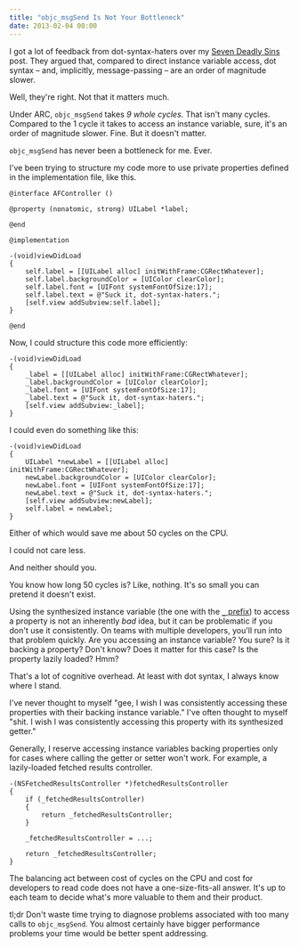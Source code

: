 ```yaml
---
title: "objc_msgSend Is Not Your Bottleneck"
date: 2013-02-04 00:00
---
```


I got a lot of feedback from dot-syntax-haters over my [Seven Deadly Sins](http://ashfurrow.com/blog/seven-deadly-sins-of-modern-objective-c) post. They argued that, compared to direct instance variable access, dot syntax – and, implicitly, message-passing – are an order of magnitude slower.

Well, they're right. Not that it matters much.

Under ARC, `objc_msgSend` takes _9 whole cycles_. That isn't many cycles. Compared to the 1 cycle it takes to access an instance variable, sure, it's an order of magnitude slower. Fine. But it doesn't matter.

`objc_msgSend` has never been a bottleneck for me. Ever.

I've been trying to structure my code more to use private properties defined in the implementation file, like this.

```
@interface AFController ()

@property (nonatomic, strong) UILabel *label;

@end

@implementation

-(void)viewDidLoad
{
    self.label = [[UILabel alloc] initWithFrame:CGRectWhatever];
    self.label.backgroundColor = [UIColor clearColor];
    self.label.font = [UIFont systemFontOfSize:17];
    self.label.text = @"Suck it, dot-syntax-haters.";
    [self.view addSubview:self.label];
}

@end
```

Now, I could structure this code more efficiently:

```
-(void)viewDidLoad
{
    _label = [[UILabel alloc] initWithFrame:CGRectWhatever];
    _label.backgroundColor = [UIColor clearColor];
    _label.font = [UIFont systemFontOfSize:17];
    _label.text = @"Suck it, dot-syntax-haters.";
    [self.view addSubview:_label];
}
```

I could even do something like this:

```
-(void)viewDidLoad
{
    UILabel *newLabel = [[UILabel alloc] initWithFrame:CGRectWhatever];
    newLabel.backgroundColor = [UIColor clearColor];
    newLabel.font = [UIFont systemFontOfSize:17];
    newLabel.text = @"Suck it, dot-syntax-haters.";
    [self.view addSubview:newLabel];
    self.label = newLabel;
}
```

Either of which would save me about 50 cycles on the CPU.

I could not care less.

And neither should you.

You know how long 50 cycles is? Like, nothing. It's so small you can pretend it doesn't exist.

Using the synthesized instance variable (the one with the [`_` prefix](http://stackoverflow.com/questions/719788/property-vs-instance-variable)) to access a property is not an inherently _bad_ idea, but it can be problematic if you don't use it consistently. On teams with multiple developers, you'll run into that problem quickly. Are you accessing an instance variable? You sure? Is it backing a property? Don't know? Does it matter for this case? Is the property lazily loaded? Hmm?

That's a lot of cognitive overhead. At least with dot syntax, I always know where I stand.

I've never thought to myself "gee, I wish I was consistently accessing these properties with their backing instance variable." I've often thought to myself "shit. I wish I was consistently accessing this property with its synthesized getter."

Generally, I reserve accessing instance variables backing properties only for cases where calling the getter or setter won't work. For example, a lazily-loaded fetched results controller.

```
-(NSFetchedResultsController *)fetchedResultsController
{
    if (_fetchedResultsController)
    {
        return _fetchedResultsController;
    }

    _fetchedResultsController = ...;

    return _fetchedResultsController;
}
```

The balancing act between cost of cycles on the CPU and cost for developers to read code does not have a one-size-fits-all answer. It's up to each team to decide what's more valuable to them and their product.

tl;dr Don't waste time trying to diagnose problems associated with too many calls to `objc_msgSend`. You almost certainly have bigger performance problems your time would be better spent addressing.

<!-- more -->
